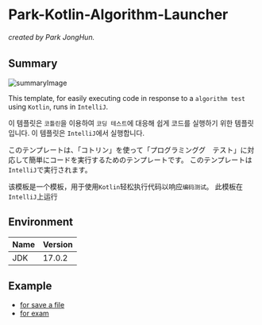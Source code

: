 # Park-Kotlin-Algorithm-Launcher

###### created by Park JongHun.

## Summary

![summaryImage](https://user-images.githubusercontent.com/81838716/168409575-a6143c96-8949-4976-b497-295357786b02.gif)


This template, for easily executing code in response to a `algorithm test` using `Kotlin`, runs in `IntelliJ`.

이 템플릿은 `코틀린`을 이용하여 `코딩 테스트`에 대응해 쉽게 코드를 실행하기 위한 템플릿입니다. 이 템플릿은 `IntelliJ`에서 실행합니다.

このテンプレートは、「コトリン」を使って「プログラミンググ　テスト」に対応して簡単にコードを実行するためのテンプレートです。 このテンプレートは `IntelliJ`で実行されます。

该模板是一个模板，用于使用`Kotlin`轻松执行代码以响应`编码测试`。 此模板在`IntelliJ`上运行

## Environment
|Name|Version|
|---|---|
|JDK|17.0.2|

## Example

- [for save a file](https://github.com/ParkJong-Hun/Kotlin-Algorithm-Collection2/commit/4cd21acbc97c820d3b27f87c8e11727a93ceb0b9)
- [for exam](https://github.com/ParkJong-Hun/Kotlin-Algorithm-Collection2/commit/9cecb00f0b1e64cbc56e08092e33c65dad1396fa)
